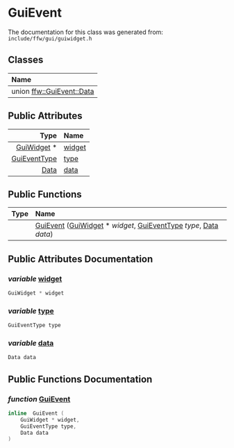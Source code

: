 GuiEvent
===================================


The documentation for this class was generated from: `include/ffw/gui/guiwidget.h`



## Classes

| Name |
|:-----|
| union [ffw::GuiEvent::Data](ffw_GuiEvent_Data.html) |


## Public Attributes

| Type | Name |
| -------: | :------- |
|  [GuiWidget](ffw_GuiWidget.html) * | [widget](#85c7e3ea) |
|  [GuiEventType](ffw.html#8b540a94) | [type](#fe01b4da) |
|  [Data](ffw_GuiEvent_Data.html) | [data](#66edf752) |


## Public Functions

| Type | Name |
| -------: | :------- |
|   | [GuiEvent](#1d824147) ([GuiWidget](ffw_GuiWidget.html) * _widget_, [GuiEventType](ffw.html#8b540a94) _type_, [Data](ffw_GuiEvent_Data.html) _data_)  |


## Public Attributes Documentation

### _variable_ <a id="85c7e3ea" href="#85c7e3ea">widget</a>

```cpp
GuiWidget * widget
```



### _variable_ <a id="fe01b4da" href="#fe01b4da">type</a>

```cpp
GuiEventType type
```



### _variable_ <a id="66edf752" href="#66edf752">data</a>

```cpp
Data data
```





## Public Functions Documentation

### _function_ <a id="1d824147" href="#1d824147">GuiEvent</a>

```cpp
inline  GuiEvent (
    GuiWidget * widget,
    GuiEventType type,
    Data data
) 
```





